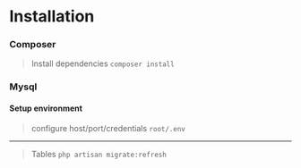 # Installation

### Composer

> Install dependencies
`composer install`

### Mysql

#### Setup environment

> configure host/port/credentials `root/.env`
----
> Tables
`php artisan migrate:refresh`